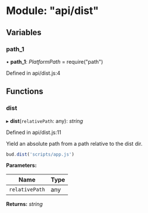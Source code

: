 # Module: "api/dist"

## Variables

###  path_1

• **path_1**: *PlatformPath* = require("path")

Defined in api/dist.js:4

## Functions

###  dist

▸ **dist**(`relativePath`: any): *string*

Defined in api/dist.js:11

Yield an absolute path from a path relative to the dist dir.
```js
bud.dist('scripts/app.js')
```

**Parameters:**

Name | Type |
------ | ------ |
`relativePath` | any |

**Returns:** *string*
